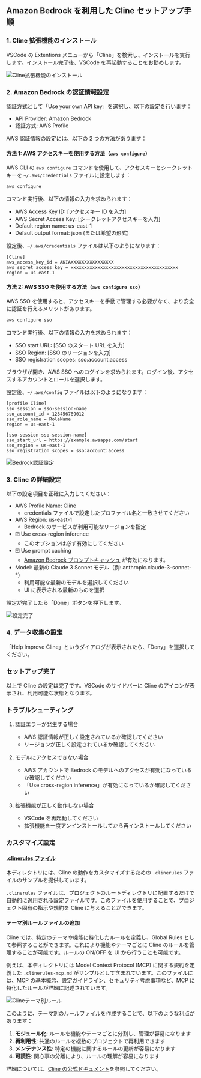 ## Amazon Bedrock を利用した Cline セットアップ手順

### 1. Cline 拡張機能のインストール

VSCode の Extentions メニューから「Cline」を検索し、インストールを実行します。インストール完了後、VSCode を再起動することをお勧めします。

![Cline拡張機能のインストール](images/cline-setup1.png)

### 2. Amazon Bedrock の認証情報設定

認証方式として「Use your own API key」を選択し、以下の設定を行います：
- API Provider: Amazon Bedrock
- 認証方式: AWS Profile

AWS 認証情報の設定には、以下の 2 つの方法があります：

#### 方法 1: AWS アクセスキーを使用する方法（`aws configure`）

AWS CLI の `aws configure` コマンドを使用して、アクセスキーとシークレットキーを `~/.aws/credentials` ファイルに設定します：

```bash
aws configure
```

コマンド実行後、以下の情報の入力を求められます：
- AWS Access Key ID: [アクセスキー ID を入力]
- AWS Secret Access Key: [シークレットアクセスキーを入力]
- Default region name: us-east-1
- Default output format: json (または希望の形式)

設定後、`~/.aws/credentials` ファイルは以下のようになります：

```
[Cline]
aws_access_key_id = AKIAXXXXXXXXXXXXXXXX
aws_secret_access_key = xxxxxxxxxxxxxxxxxxxxxxxxxxxxxxxxxxxxxxxx
region = us-east-1
```

#### 方法 2: AWS SSO を使用する方法（`aws configure sso`）

AWS SSO を使用すると、アクセスキーを手動で管理する必要がなく、より安全に認証を行えるメリットがあります。

```bash
aws configure sso
```

コマンド実行後、以下の情報の入力を求められます：
- SSO start URL: [SSO のスタート URL を入力]
- SSO Region: [SSO のリージョンを入力]
- SSO registration scopes: sso:account:access

ブラウザが開き、AWS SSO へのログインを求められます。ログイン後、アクセスするアカウントとロールを選択します。

設定後、`~/.aws/config` ファイルは以下のようになります：

```
[profile Cline]
sso_session = sso-session-name
sso_account_id = 123456789012
sso_role_name = RoleName
region = us-east-1

[sso-session sso-session-name]
sso_start_url = https://example.awsapps.com/start
sso_region = us-east-1
sso_registration_scopes = sso:account:access
```

![Bedrock認証設定](images/cline-setup2.png)

### 3. Cline の詳細設定

以下の設定項目を正確に入力してください：

- AWS Profile Name: Cline
  - credentials ファイルで設定したプロファイル名と一致させてください
- AWS Region: us-east-1
  - Bedrock のサービスが利用可能なリージョンを指定
- ☑️ Use cross-region inference
  - このオプションは必ず有効にしてください
- ☑️ Use prompt caching
  - [Amazon Bedrock プロンプトキャッシュ](https://aws.amazon.com/jp/bedrock/prompt-caching/) が有効になります。
- Model: 最新の Claude 3 Sonnet モデル（例: anthropic.claude-3-sonnet-*）
  - 利用可能な最新のモデルを選択してください
  - UI に表示される最新のものを選択

設定が完了したら「Done」ボタンを押下します。

![設定完了](images/cline-setup3.png)

### 4. データ収集の設定

「Help Improve Cline」というダイアログが表示されたら、「Deny」を選択してください。

### セットアップ完了

以上で Cline の設定は完了です。VSCode のサイドバーに Cline のアイコンが表示され、利用可能な状態となります。

### トラブルシューティング

1. 認証エラーが発生する場合
   - AWS 認証情報が正しく設定されているか確認してください
   - リージョンが正しく設定されているか確認してください

2. モデルにアクセスできない場合
   - AWS アカウントで Bedrock のモデルへのアクセスが有効になっているか確認してください
   - 「Use cross-region inference」が有効になっているか確認してください

3. 拡張機能が正しく動作しない場合
   - VSCode を再起動してください
   - 拡張機能を一度アンインストールしてから再インストールしてください

### カスタマイズ設定

#### [.clinerules ファイル](https://docs.cline.bot/improving-your-prompting-skills/prompting)

本ディレクトリには、Cline の動作をカスタマイズするための `.clinerules` ファイルのサンプルを提供しています。

`.clinerules` ファイルは、プロジェクトのルートディレクトリに配置するだけで自動的に適用される設定ファイルです。このファイルを使用することで、プロジェクト固有の指示や規約を Cline に与えることができます。

#### テーマ別ルールファイルの追加

Cline では、特定のテーマや機能に特化したルールを定義し、Global Rules として参照することができます。これにより機能やテーマごとに Cline のルールを管理することが可能です。ルールの ON/OFF を UI から行うことも可能です。

例えば、本ディレクトリには Model Context Protocol (MCP) に関する規約を定義した `.clinerules-mcp.md` がサンプルとして含まれています。このファイルには、MCP の基本概念、設定ガイドライン、セキュリティ考慮事項など、MCP に特化したルールが詳細に記述されています。

![Clineテーマ別ルール](images/cline-mcprule.png)

このように、テーマ別のルールファイルを作成することで、以下のような利点があります：

1. **モジュール化**: ルールを機能やテーマごとに分割し、管理が容易になります
2. **再利用性**: 共通のルールを複数のプロジェクトで再利用できます
3. **メンテナンス性**: 特定の機能に関するルールの更新が容易になります
4. **可読性**: 関心事の分離により、ルールの理解が容易になります

詳細については、[Cline の公式ドキュメント](https://docs.cline.bot/improving-your-prompting-skills/prompting)を参照してください。

